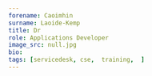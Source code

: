 ```yaml
---
forename: Caoimhin
surname: Laoide-Kemp
title: Dr
role: Applications Developer 
image_src: null.jpg
bio: 
tags: [servicedesk, cse,  training,  ] 
---
```

